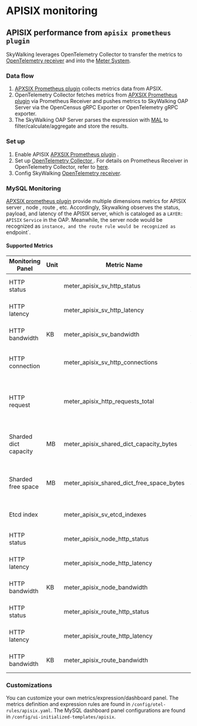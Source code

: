 # APISIX monitoring
## APISIX  performance from `apisix prometheus plugin`
SkyWalking leverages OpenTelemetry Collector to transfer the metrics to
[OpenTelemetry receiver](opentelemetry-receiver.md) and into the [Meter System](./../../concepts-and-designs/meter.md).

### Data flow
1. [APXSIX Prometheus plugin](https://apisix.apache.org/docs/apisix/plugins/prometheus/) collects metrics data from APSIX.
2. OpenTelemetry Collector fetches metrics from [APXSIX Prometheus plugin](https://apisix.apache.org/docs/apisix/plugins/prometheus/) via Prometheus Receiver and pushes metrics to SkyWalking OAP Server via the OpenCensus gRPC Exporter or OpenTelemetry gRPC exporter.
3. The SkyWalking OAP Server parses the expression with [MAL](../../concepts-and-designs/mal.md) to filter/calculate/aggregate and store the results.

### Set up
1. Enable APISIX [APXSIX Prometheus plugin](https://apisix.apache.org/docs/apisix/plugins/prometheus/) .
2. Set up [OpenTelemetry Collector ](https://opentelemetry.io/docs/collector/getting-started/#docker). For details on Prometheus Receiver in OpenTelemetry Collector, refer to [here](../../../../test/e2e-v2/cases/apisix/otel-collector/otel-collector-config.yaml).
3. Config SkyWalking [OpenTelemetry receiver](opentelemetry-receiver.md).

### MySQL Monitoring
[APXSIX prometheus plugin](https://apisix.apache.org/docs/apisix/plugins/prometheus/) provide multiple dimensions metrics for APISIX server , node , route , etc. 
Accordingly, Skywalking observes the status, payload, and latency of the APISIX server, which is cataloged as a `LAYER: APISIX` `Service` in the OAP. Meanwhile, the server node would be recognized as `instance, and the route rule would be recognized as `endpoint`.

#### Supported Metrics 
| Monitoring Panel | Unit | Metric Name |Catalog | Description | Data Source |
|-----|------|-----|-----|-----|-----|
|HTTP status  |  | meter_apisix_sv_http_status |Service | The rate of http status | APXSIX prometheus plugin|
|HTTP latency |  | meter_apisix_sv_http_latency |Service | The rate of http latency | APXSIX prometheus plugin|
|HTTP bandwidth  | KB | meter_apisix_sv_bandwidth |Service | The rate of http latency | APXSIX prometheus plugin|
|HTTP connection |  | meter_apisix_sv_http_connections |Service | The avg number of current connection | APXSIX prometheus plugin|
|HTTP request  |  | meter_apisix_http_requests_total |Service | The number of request since APISIX startup | APXSIX prometheus plugin|
|Sharded dict capacity | MB  | meter_apisix_shared_dict_capacity_bytes |Service | The  avg capacity of sharded dict capacity | APXSIX prometheus plugin|
|Sharded free space| MB  | meter_apisix_shared_dict_free_space_bytes |Service | The  avg free space of sharded dict capacity | APXSIX prometheus plugin|
|Etcd index|   | meter_apisix_sv_etcd_indexes |Service | Etcd modify index for APISIX keys | APXSIX prometheus plugin|
|HTTP status  |  | meter_apisix_node_http_status |Instance | The rate of http status | APXSIX prometheus plugin|
|HTTP latency |  | meter_apisix_node_http_latency |Instance | The rate of http latency | APXSIX prometheus plugin|
|HTTP bandwidth  | KB | meter_apisix_node_bandwidth |Endpoint | The rate of http latency | APXSIX prometheus plugin|
|HTTP status  |  | meter_apisix_route_http_status |Endpoint | The rate of http status | APXSIX prometheus plugin|
|HTTP latency |  | meter_apisix_route_http_latency |Endpoint | The rate of http latency | APXSIX prometheus plugin|
|HTTP bandwidth  | KB | meter_apisix_route_bandwidth |Endpoint | The rate of http latency | APXSIX prometheus plugin|

### Customizations
You can customize your own metrics/expression/dashboard panel.
The metrics definition and expression rules are found in `/config/otel-rules/apisix.yaml`.
The MySQL dashboard panel configurations are found in `/config/ui-initialized-templates/apisix`.